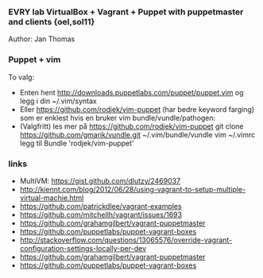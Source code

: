 ### EVRY lab VirtualBox + Vagrant + Puppet with puppetmaster and clients {oel,sol11}

Author: Jan Thomas

### Puppet + vim
To valg:
* Enten hent http://downloads.puppetlabs.com/puppet/puppet.vim og legg i din ~/.vim/syntax
* Eller https://github.com/rodjek/vim-puppet (har bedre keyword farging)
som er enklest hvis en bruker vim bundle/vundle/pathogen: 
 * (Valgfritt) les mer på https://github.com/rodjek/vim-puppet
   git clone https://github.com/gmarik/vundle.git ~/.vim/bundle/vundle
   vim ~/.vimrc
   legg til Bundle 'rodjek/vim-puppet'

### links
* MultiVM: https://gist.github.com/dlutzy/2469037
* http://kiennt.com/blog/2012/06/28/using-vagrant-to-setup-multiple-virtual-machie.html
* https://github.com/patrickdlee/vagrant-examples
* https://github.com/mitchellh/vagrant/issues/1693
* https://github.com/grahamgilbert/vagrant-puppetmaster
* https://github.com/puppetlabs/puppet-vagrant-boxes
* http://stackoverflow.com/questions/13065576/override-vagrant-configuration-settings-locally-per-dev
* https://github.com/grahamgilbert/vagrant-puppetmaster
* https://github.com/puppetlabs/puppet-vagrant-boxes
